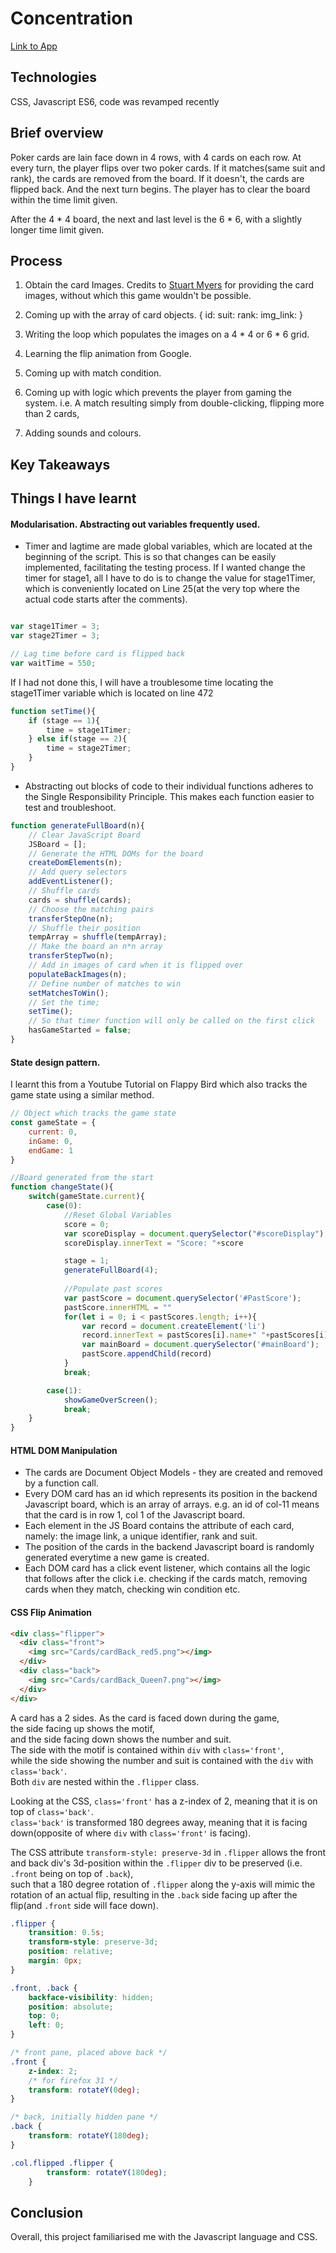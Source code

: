 # Concentration

[Link to App](https://weizheng1910.github.io/Concentration/)

## Technologies
CSS, Javascript ES6, code was revamped recently

## Brief overview
Poker cards are lain face down in 4 rows, with 4 cards on each row. At every turn, the player flips over two poker cards. If it matches(same suit and rank), the cards are removed from the board.
If it doesn't, the cards are flipped back. And the next turn begins. The player has to clear the board within the time limit given.

After the 4 * 4 board, the next and last level is the 6 * 6, with a slightly longer time limit given. 

## Process 

1. Obtain the card Images. Credits to [Stuart Myers](https://github.com/LaustinSpayce) for providing the card images, without which this game wouldn't be possible. 

2. Coming up with the array of card objects.
  {
    id:
    suit:
    rank:
    img_link:
  }
3. Writing the loop which populates the images on a 4 * 4 or 6 * 6 grid.
4. Learning the flip animation from Google.
5. Coming up with match condition.
6. Coming up with logic which prevents the player from gaming the system.
   i.e. A match resulting simply from double-clicking, flipping more than 2 cards, 
7. Adding sounds and colours.

## Key Takeaways

## Things I have learnt 

#### Modularisation. Abstracting out variables frequently used.
  * Timer and lagtime are made global variables, which are located at the beginning of the script. This is so that changes can be easily implemented, facilitating the testing process.
  If I wanted change the timer for stage1, all I have to do is to change the value for stage1Timer, which is conveniently located on Line 25(at the very top where the actual code starts after the comments). </br>
    
 
``` javascript

var stage1Timer = 3;
var stage2Timer = 3;

// Lag time before card is flipped back 
var waitTime = 550;

```

 If I had not done this, I will have a troublesome time locating the stage1Timer variable which is located on line 472 

``` javascript 
function setTime(){
	if (stage == 1){
		time = stage1Timer;
	} else if(stage == 2){
		time = stage2Timer;
	}
}
```





* Abstracting out blocks of code to their individual functions adheres to the Single Responsibility Principle. This makes each function easier to test and troubleshoot.

``` javascript
function generateFullBoard(n){
	// Clear JavaScript Board
	JSBoard = [];
	// Generate the HTML DOMs for the board
	createDomElements(n);
	// Add query selectors
	addEventListener();
	// Shuffle cards
	cards = shuffle(cards);
	// Choose the matching pairs
	transferStepOne(n);
	// Shuffle their position
	tempArray = shuffle(tempArray);
	// Make the board an n*n array 
	transferStepTwo(n);
	// Add in images of card when it is flipped over
	populateBackImages(n);
	// Define number of matches to win
	setMatchesToWin();
	// Set the time;
	setTime();
	// So that timer function will only be called on the first click
	hasGameStarted = false;		
}
```
#### State design pattern. 
I learnt this from a Youtube Tutorial on Flappy Bird which also tracks the game state using a similar method.

``` javascript
// Object which tracks the game state
const gameState = {
	current: 0,
	inGame: 0,
	endGame: 1
}

//Board generated from the start
function changeState(){
	switch(gameState.current){
		case(0):
			//Reset Global Variables
			score = 0;
			var scoreDisplay = document.querySelector("#scoreDisplay");
			scoreDisplay.innerText = "Score: "+score

			stage = 1;
			generateFullBoard(4);
			
			//Populate past scores
			var pastScore = document.querySelector('#PastScore');
			pastScore.innerHTML = ""
			for(let i = 0; i < pastScores.length; i++){
				var record = document.createElement('li')
				record.innerText = pastScores[i].name+" "+pastScores[i].yourScore
				var mainBoard = document.querySelector('#mainBoard');
				pastScore.appendChild(record)
			}
			break;

		case(1):
			showGameOverScreen();
			break;
	}
}

```

#### HTML DOM Manipulation
* The cards are Document Object Models - they are created and removed by a function call. 
* Every DOM card has an id which represents its position in the backend Javascript board, which is an array of arrays. e.g. an id of col-11 means that the card is in row 1, col 1 of the Javascript board.
* Each element in the JS Board contains the attribute of each card, namely: the image link, a unique identifier, rank and suit. 
* The position of the cards in the backend Javascript board is randomly generated everytime a new game is created.
* Each DOM card has a click event listener, which contains all the logic that follows after the click i.e. checking if the cards match, removing cards when they match, checking win condition etc. 

#### CSS Flip Animation
```html
<div class="flipper">
  <div class="front">
    <img src="Cards/cardBack_red5.png"></img>
  </div>
  <div class="back">
    <img src="Cards/cardBack_Queen7.png"></img>
  </div>
</div>
```
A card has a 2 sides. As the card is faced down during the game, </br>
the side facing up shows the motif, </br> 
and the side facing down shows the number and suit. </br>
The side with the motif is contained within `div` with `class='front'`,</br>
while the side showing the number and suit is contained with the `div` with `class='back'`. </br> 
Both `div` are nested within the `.flipper` class.

Looking at the CSS, `class='front'` has a z-index of 2, meaning that it is on top of `class='back'`.</br>
`class='back'` is transformed 180 degrees away, meaning that it is facing down(opposite of where `div` with `class='front'` is facing).</br>

The CSS attribute `transform-style: preserve-3d` in `.flipper` allows the front and back div's 3d-position within the `.flipper` div to be preserved (i.e. `.front` being on top of `.back`), </br> such that a 180 degree rotation of `.flipper` along the y-axis will mimic the rotation of an actual flip, resulting in the `.back` side facing up after the flip(and `.front` side will face down).

```css
.flipper {
    transition: 0.5s;
    transform-style: preserve-3d;
    position: relative;
    margin: 0px;
}

.front, .back {
    backface-visibility: hidden;
    position: absolute;
    top: 0;
    left: 0;
}

/* front pane, placed above back */
.front {
    z-index: 2;
    /* for firefox 31 */
    transform: rotateY(0deg);
}

/* back, initially hidden pane */
.back {
    transform: rotateY(180deg);
}

.col.flipped .flipper {
        transform: rotateY(180deg);
    }


```
## Conclusion

Overall, this project familiarised me with the Javascript language and CSS.
